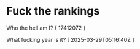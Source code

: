 # Fuck the rankings

Who the hell am I?
{ 17412072 }

What fucking year is it?
[ 2025-03-29T05:16:40Z ]
